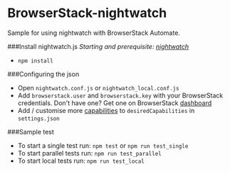 BrowserStack-nightwatch
=========

Sample for using nightwatch with BrowserStack Automate.

###Install nightwatch.js
*Starting and prerequisite: [nightwatch]*
- `npm install`

###Configuring the json
 - Open `nightwatch.conf.js` or `nightwatch_local.conf.js`
 - Add `browserstack.user` and `browserstack.key` with your BrowserStack credentials. Don't have one? Get one on BrowserStack [dashboard]
 - Add / customise more [capabilities] to `desiredCapabilities` in `settings.json`

###Sample test
 - To start a single test run: `npm test` or `npm run test_single`
 - To start parallel tests run: `npm run test_parallel`
 - To start local tests run: `npm run test_local`

[nightwatch]:http://nightwatchjs.org/guide
[capabilities]:http://www.browserstack.com/automate/capabilities
[dashboard]:https://www.browserstack.com/automate
